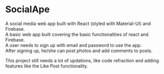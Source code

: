 # SocialApe
A social media web app built with React (styled with Material-UI) and Firebase.<br />
A basic web app built covering the basic functionalities of react and Firebase.<br />
A user needs to sign up with email and password to use the app.<br />
After signing up, he/she can post photos and add comments to posts.<br />

This project still needs a lot of updations, like code refraction and adding features like the Like Post functionality.
